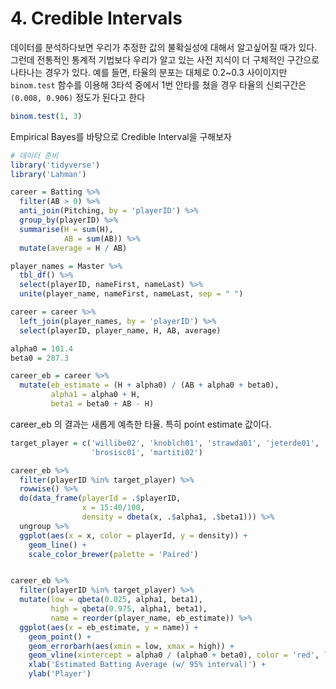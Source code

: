 # 4. Credible Intervals

데이터를 분석하다보면 우리가 추정한 값의 불확실성에 대해서 알고싶어질 때가 있다.
그런데 전통적인 통계적 기법보다 우리가 알고 있는 사전 지식이 더 구체적인 구간으로 나타나는 경우가 있다.
예를 들면, 타율의 분포는 대체로 0.2~0.3 사이이지만
`binom.test` 함수를 이용해 3타석 중에서 1번 안타를 쳤을 경우 타율의 신뢰구간은
`(0.008, 0.906)` 정도가 된다고 한다

```r
binom.test(1, 3)
```

Empirical Bayes를 바탕으로 Credible Interval을 구해보자

```r
# 데이터 준비
library('tidyverse')
library('Lahman')

career = Batting %>%
  filter(AB > 0) %>%
  anti_join(Pitching, by = 'playerID') %>%
  group_by(playerID) %>%
  summarise(H = sum(H),
            AB = sum(AB)) %>%
  mutate(average = H / AB)

player_names = Master %>%
  tbl_df() %>%
  select(playerID, nameFirst, nameLast) %>%
  unite(player_name, nameFirst, nameLast, sep = " ")

career = career %>%
  left_join(player_names, by = 'playerID') %>%
  select(playerID, player_name, H, AB, average)

alpha0 = 101.4
beta0 = 287.3

career_eb = career %>%
  mutate(eb_estimate = (H + alpha0) / (AB + alpha0 + beta0),
         alpha1 = alpha0 + H,
         beta1 = beta0 + AB - H)
```

career_eb 의 결과는 새롭게 예측한 타율. 특히 point estimate 값이다.

```r
target_player = c('willibe02', 'knoblch01', 'strawda01', 'jeterde01', 'posadjo01',
                  'brosisc01', 'martiti02')

career_eb %>%
  filter(playerID %in% target_player) %>%
  rowwise() %>%
  do(data_frame(playerId = .$playerID,
                x = 15:40/100,
                density = dbeta(x, .$alpha1, .$beta1))) %>%
  ungroup %>%
  ggplot(aes(x = x, color = playerId, y = density)) +
    geom_line() +
    scale_color_brewer(palette = 'Paired')


career_eb %>%
  filter(playerID %in% target_player) %>%
  mutate(low = qbeta(0.025, alpha1, beta1),
         high = qbeta(0.975, alpha1, beta1),
         name = reorder(player_name, eb_estimate)) %>%
  ggplot(aes(x = eb_estimate, y = name)) +
    geom_point() +
    geom_errorbarh(aes(xmin = low, xmax = high)) +
    geom_vline(xintercept = alpha0 / (alpha0 + beta0), color = 'red', lty = 2) +
    xlab('Estimated Batting Average (w/ 95% interval)') +
    ylab('Player')
```
